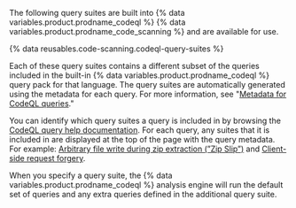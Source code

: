 The following query suites are built into {% data variables.product.prodname_codeql %} {% data variables.product.prodname_code_scanning %} and are available for use.

{% data reusables.code-scanning.codeql-query-suites %}

Each of these query suites contains a different subset of the queries included in the built-in {% data variables.product.prodname_codeql %} query pack for that language. The query suites are automatically generated using the metadata for each query. For more information, see "[Metadata for CodeQL queries](https://codeql.github.com/docs/writing-codeql-queries/metadata-for-codeql-queries/)."

You can identify which query suites a query is included in by browsing the [CodeQL query help documentation](https://codeql.github.com/codeql-query-help/). For each query, any suites that it is included in are displayed at the top of the page with the query metadata. For example: [Arbitrary file write during zip extraction (”Zip Slip”)](https://codeql.github.com/codeql-query-help/javascript/js-zipslip/) and [Client-side request forgery](https://codeql.github.com/codeql-query-help/javascript/js-client-side-request-forgery/).

When you specify a query suite, the {% data variables.product.prodname_codeql %} analysis engine will run the default set of queries and any extra queries defined in the additional query suite.

